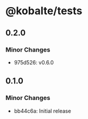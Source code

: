 # @kobalte/tests

## 0.2.0

### Minor Changes

- 975d526: v0.6.0

## 0.1.0

### Minor Changes

- bb44c6a: Initial release

